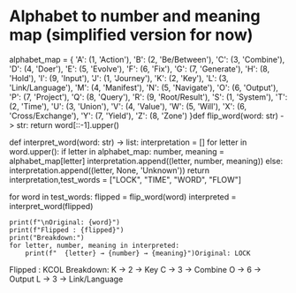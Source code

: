 # Alphabet to number and meaning map (simplified version for now)
alphabet_map = {
    'A': (1, 'Action'),
    'B': (2, 'Be/Between'),
    'C': (3, 'Combine'),
    'D': (4, 'Doer'),
    'E': (5, 'Evolve'),
    'F': (6, 'Fix'),
    'G': (7, 'Generate'),
    'H': (8, 'Hold'),
    'I': (9, 'Input'),
    'J': (1, 'Journey'),
    'K': (2, 'Key'),
    'L': (3, 'Link/Language'),
    'M': (4, 'Manifest'),
    'N': (5, 'Navigate'),
    'O': (6, 'Output'),
    'P': (7, 'Project'),
    'Q': (8, 'Query'),
    'R': (9, 'Root/Result'),
    'S': (1, 'System'),
    'T': (2, 'Time'),
    'U': (3, 'Union'),
    'V': (4, 'Value'),
    'W': (5, 'Will'),
    'X': (6, 'Cross/Exchange'),
    'Y': (7, 'Yield'),
    'Z': (8, 'Zone')
}def flip_word(word: str) -> str:
    return word[::-1].upper()

def interpret_word(word: str) -> list:
    interpretation = []
    for letter in word.upper():
        if letter in alphabet_map:
            number, meaning = alphabet_map[letter]
            interpretation.append((letter, number, meaning))
        else:
            interpretation.append((letter, None, 'Unknown'))
    return interpretation,test_words = ["LOCK", "TIME", "WORD", "FLOW"]

for word in test_words:
    flipped = flip_word(word)
    interpreted = interpret_word(flipped)
    
    print(f"\nOriginal: {word}")
    print(f"Flipped : {flipped}")
    print("Breakdown:")
    for letter, number, meaning in interpreted:
        print(f"  {letter} → {number} → {meaning}")Original: LOCK
Flipped : KCOL
Breakdown:
  K → 2 → Key
  C → 3 → Combine
  O → 6 → Output
  L → 3 → Link/Language
